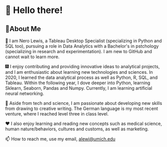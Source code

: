 # 👋 Hello there!
## 🔬About Me
👀 I am Nero Lewis, a Tableau Desktop Specialist (specializing in Python and SQL too), pursuing a role in Data Analytics with a Bachelor's in pstchology (specializing in research and experimentation). I am new to GitHub and cannot wait to learn more.

🎆 I enjoy contributing and providing innovative ideas to analytical projects, and I am enthusiastic about learning new technologies and sciences. In 2020, I learned the data analytical process as well as Python, R, SQL, and Tableau. Within the following year, I dove deeper into Python, learning Sklearn, Seaborn, Pandas and Numpy. Currently, I am learning artificial neural networking.

💞️ Aside from tech and science, I am passionate about developing new skills from drawing to creative writing. The German language is my most recent venture, where I reached level three in class level.

❤️ I also enjoy learning and reading new concepts such as medical science, human nature/behaviors, cultures and customs, as well as marketing. 

📫 How to reach me, use my email, alewi@umich.edu

<!---
Nero103/Nero103 is a ✨ special ✨ repository because its `README.md` (this file) appears on your GitHub profile.
You can click the Preview link to take a look at your changes.
--->
